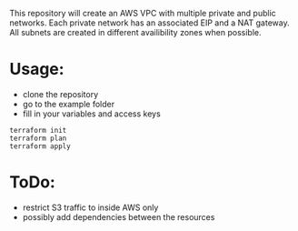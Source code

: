 This repository will create an AWS VPC with multiple private and public networks. Each private network has an associated EIP and a NAT gateway. All subnets are created in different availibility zones when possible.

# Usage:
- clone the repository
- go to the example folder
- fill in your variables and access keys
```
terraform init
terraform plan
terraform apply
```

# ToDo:
- restrict S3 traffic to inside AWS only
- possibly add dependencies between the resources
